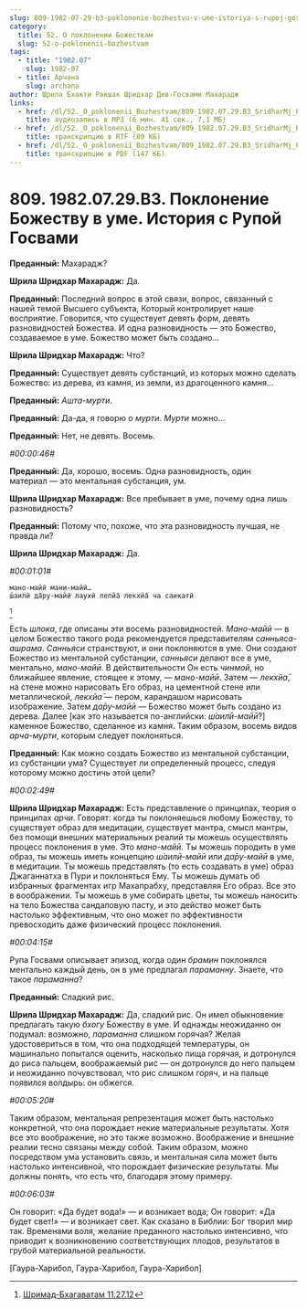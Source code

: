 ```yaml
---
slug: 809-1982-07-29-b3-poklonenie-bozhestvu-v-ume-istoriya-s-rupoj-gosvami
category:
  title: 52. О поклонении Божествам
  slug: 52-o-poklonenii-bozhestvam
tags:
  - title: "1982.07"
    slug: 1982-07
  - title: Арчана
    slug: archana
author: Шрила Бхакти Ракшак Шридхар Дев-Госвами Махарадж
links:
  - href: /dl/52._O_poklonenii_Bozhestvam/809_1982.07.29.B3_SridharMj_Poklonenie_Bozhestvu_v_ume__Istorija_s_Rupoj_Gosvami.mp3
    title: аудиозапись в MP3 (6 мин. 41 сек., 7,1 МБ)
  - href: /dl/52._O_poklonenii_Bozhestvam/809_1982.07.29.B3_SridharMj_Poklonenie_Bozhestvu_v_ume__Istorija_s_Rupoj_Gosvami.rtf
    title: транскрипцию в RTF (89 КБ)
  - href: /dl/52._O_poklonenii_Bozhestvam/809_1982.07.29.B3_SridharMj_Poklonenie_Bozhestvu_v_ume__Istorija_s_Rupoj_Gosvami.pdf
    title: транскрипцию в PDF (147 КБ)
---
```


# 809. 1982.07.29.B3. Поклонение Божеству в уме. История с Рупой Госвами

**Преданный:** Махарадж?

**Шрила Шридхар Махарадж:** Да.

**Преданный:** Последний вопрос в этой связи, вопрос, связанный с нашей темой Высшего субъекта, Который контролирует наше восприятие. Говорится, что существует девять форм, девять разновидностей Божества. И одна разновидность — это Божество, создаваемое в уме. Божество может быть создано…

**Шрила Шридхар Махарадж:** Что?

**Преданный:** Существует девять субстанций, из которых можно сделать Божество: из дерева, из камня, из земли, из драгоценного камня…

**Преданный:** *Ашта-мурти*.

**Преданный:** Да-да, я говорю о *мурти*. *Мурти* можно…

**Преданный:** Нет, не девять. Восемь.

*#00:00:46#*

**Преданный:** Да, хорошо, восемь. Одна разновидность, один материал — это ментальная субстанция, ум.

**Шрила Шридхар Махарадж:** Все пребывает в уме, почему одна лишь разновидность?

**Преданный:** Потому что, похоже, что эта разновидность лучшая, не правда ли?

**Шрила Шридхар Махарадж:** Да.

*#00:01:01#*

    мано-майӣ ман̣и-майӣ…
    ш́аилӣ да̄ру-майӣ лаухӣ лепйа̄ лекхйа̄ ча саикатӣ
[^_ftn1]

Есть *шлока*, где описаны эти восемь разновидностей. *Мано-майӣ* — в целом Божество такого рода рекомендуется представителям *санньяса-ашрама*. *Санньяси* странствуют, и они поклоняются в уме. Они создают Божество из ментальной субстанции, *санньяси* делают все в уме, ментально, *мано-майӣ*. В действительности Он есть *чинмой*, но ближайшее явление, стоящее к этому, — *мано-майӣ*. Затем — *лекхйа̄*, на стене можно нарисовать Его образ, на цементной стене или металлической, *лекхйа̄* — пером, карандашом нарисовать изображение. Затем *да̄ру-майӣ* — Божество может быть создано из дерева. Далее [как это называется по-английски: *ш́аилӣ-майӣ*?] каменное Божество, сделанное из камня. Таким образом, восемь видов *арча-мурти*, которым следует поклоняться.

**Преданный:** Как можно создать Божество из ментальной субстанции, из субстанции ума? Существует ли определенный процесс, следуя которому можно достичь этой цели?

*#00:02:49#*

**Шрила Шридхар Махарадж:** Есть представление о принципах, теория о принципах *арчи*. Говорят: когда ты поклоняешься любому Божеству, то существует образ для медитации, существует мантра, смысл мантры, без помощи внешних материальных реалий ты можешь осуществлять процесс поклонения в уме. Это *мано-майӣ.* Ты можешь породить в уме образ, ты можешь иметь концепцию *ш́аилӣ-майӣ* или *да̄ру-майӣ* в уме, в медитации. Ты можешь представлять (то есть создавать в уме) образ Джаганнатха в Пури и поклоняться Ему. Ты можешь думать об избранных фрагментах игр Махапрабху, представляя Его образ. Все это в воображении. Ты можешь в уме собирать цветы, ты можешь наносить на тело Божества сандаловую пасту, и это действо может быть настолько эффективным, что оно может по эффективности превосходить даже физический процесс поклонения.

*#00:04:15#*

Рупа Госвами описывает эпизод, когда один *брамин* поклонялся ментально каждый день, он в уме предлагал *параманну*. Знаете, что такое *параманна*?

**Преданный:** Сладкий рис.

**Шрила Шридхар Махарадж:** Да, сладкий рис. Он имел обыкновение предлагать такую *бхогу* Божеству в уме. И однажды неожиданно он подумал: возможно, *параманна* слишком горячая? Желая удостовериться в том, что она подходящей температуры, он машинально попытался оценить, насколько пища горячая, и дотронулся до риса пальцем, воображаемый рис — он дотронулся до него пальцем и неожиданно почувствовал, что рис слишком горяч, и на пальце появился волдырь: он обжегся.

*#00:05:20#*

Таким образом, ментальная репрезентация может быть настолько конкретной, что она порождает некие материальные результаты. Хотя все это воображение, но это также возможно. Воображение и внешние реалии тесно связаны между собой. Таким образом, можно посредством ума установить связь, и ментальная сила может быть настолько интенсивной, что порождает физические результаты. Мы должны понять, что есть что, благодаря этому примеру.

*#00:06:03#*

Он говорит: «Да будет вода!» — и возникает вода; Он говорит: «Да будет свет!» — и возникает свет. Как сказано в Библии: Бог творил мир так. Временами воля, желание преданного настолько интенсивно, что приводит к возникновению соответствующих плодов, результатов в грубой материальной реальности.

[Гаура-Харибол, Гаура-Харибол, Гаура-Харибол]



[^_ftn1]: [Шримад-Бхагаватам 11.27.12](../notes/shrimad-bhagavatam/shrimad-bhagavatam-11-27-12.md)
